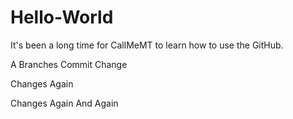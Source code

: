 # Hello-World
It's been a long time for CallMeMT to learn how to use the GitHub.    







A Branches
Commit Change  

Changes Again

Changes Again And Again
